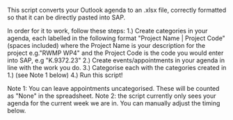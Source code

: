 This script converts your Outlook agenda to an .xlsx file, correctly formatted
so that it can be directly pasted into SAP.

In order for it to work, follow these steps:
    1.) Create categories in your agenda, each labelled in the following format
     "Project Name | Project Code" (spaces included)
    where the Project Name is your description for the project e.g."RWMP WP4" 
    and the Project Code is the code you would enter into SAP, e.g "K.9372.23"
    2.) Create events/appointments in your agenda in line with the work you do.
    3.) Categorise each with the categories created in 1.) (see Note 1 below)
    4.) Run this script!

Note 1: You can leave appointments uncategorised. These will be counted as "None"
in the spreadsheet.
Note 2: the script currently only sees your agenda for the current week we are in.
You can manually adjust the timing below.
